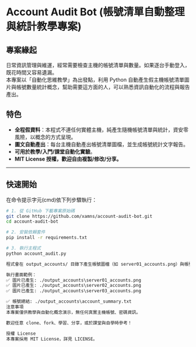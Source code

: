 # Account Audit Bot (帳號清單自動整理與統計教學專案)

## 專案緣起
日常資訊管理與維運，經常需要檢查主機的帳號清單與數量。如果逐台手動登入，既花時間又容易遺漏。  
本專案以「自動化思維教學」為出發點，利用 Python 自動產生假主機帳號清單圖片與帳號數量統計概念，幫助需要這方面的人，可以熟悉資訊自動化的流程與報告產出。

## 特色
- **全程假資料**：本程式不連任何實體主機，純產生隨機帳號清單與統計，資安零風險，以概念的方式呈現。
- **圖文自動產出**：每台主機自動產出帳號清單圖檔，並生成帳號統計文字報告。
- **可用於教學/入門/課堂自動化實驗**。
- **MIT License 授權，歡迎自由複製/修改/分享。**

---

## 快速開始

在命令提示字元(cmd)依下列步驟執行：

```bash
# 1. 從 GitHub 下載專案原始碼
git clone https://github.com/xamns/account-audit-bot.git
cd account-audit-bot

# 2. 安裝依賴套件
pip install -r requirements.txt

# 3. 執行主程式
python account_audit.py

程式會在 output_accounts/ 目錄下產生帳號圖檔（如 server01_accounts.png）與帳號統計報告（account_summary.txt）。

執行畫面範例：
✅ 圖片已產生: ./output_accounts\server01_accounts.png
✅ 圖片已產生: ./output_accounts\server02_accounts.png
✅ 圖片已產生: ./output_accounts\server03_accounts.png

✅ 帳號總結: ./output_accounts\account_summary.txt
注意事項
本專案僅供教學與自動化概念演示，無任何真實主機帳號、密碼資訊。

歡迎任意 clone、fork、學習、分享，或於課堂與自學時參考！

授權 License
本專案採用 MIT License，詳見 LICENSE。

